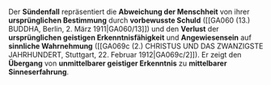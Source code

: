 
Der **Sündenfall** repräsentiert die **Abweichung der Menschheit** von ihrer **ursprünglichen Bestimmung** durch **vorbewusste Schuld** ([[GA060 (13.) BUDDHA, Berlin, 2. März 1911|GA060/13]]) und den **Verlust** der **ursprünglichen geistigen Erkenntnisfähigkeit** und **Angewiesensein** auf **sinnliche Wahrnehmung** ([[GA069c (2.) CHRISTUS UND DAS ZWANZIGSTE JAHRHUNDERT, Stuttgart, 22. Februar 1912|GA069c/2]]). Er zeigt den **Übergang** von **unmittelbarer geistiger Erkenntnis** zu **mittelbarer Sinneserfahrung**.
